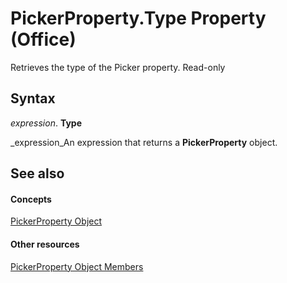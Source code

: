 
# PickerProperty.Type Property (Office)

Retrieves the type of the Picker property. Read-only


## Syntax

 _expression_. **Type**

 _expression_An expression that returns a  **PickerProperty** object.


## See also


#### Concepts


 [PickerProperty Object](fd3702fe-bf03-f22c-78c2-ac6c47a1d028.md)
#### Other resources


 [PickerProperty Object Members](0896b930-e732-832c-ff09-8a283628524c.md)
